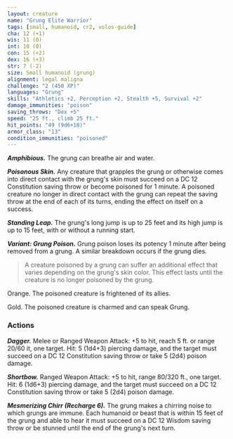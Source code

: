 ```yaml
---
layout: creature
name: "Grung Elite Warrior"
tags: [small, humanoid, cr2, volos-guide]
cha: 12 (+1)
wis: 11 (0)
int: 10 (0)
con: 15 (+2)
dex: 16 (+3)
str: 7 (-2)
size: Small humanoid (grung)
alignment: legal maligna
challenge: "2 (450 XP)"
languages: "Grung"
skills: "Athletics +2, Perception +2, Stealth +5, Survival +2"
damage_immunities: "poison"
saving_throws: "Dex +5"
speed: "25 ft., climb 25 ft."
hit_points: "49 (9d6+18)"
armor_class: "13"
condition_immunities: "poisoned"
---
```


***Amphibious.*** The grung can breathe air and water.

***Poisonous Skin.*** Any creature that grapples the grung or otherwise comes into direct contact with the grung's skin must succeed on a DC 12 Constitution saving throw or become poisoned for 1 minute. A poisoned creature no longer in direct contact with the grung can repeat the saving throw at the end of each of its turns, ending the effect on itself on a success.

***Standing Leap.*** The grung's long jump is up to 25 feet and its high jump is up to 15 feet, with or without a running start.

***Variant: Grung Poison.*** Grung poison loses its potency 1 minute after being removed from a grung. A similar breakdown occurs if the grung dies.

>A creature poisoned by a grung can suffer an additional effect that varies depending on the grung's skin color. This effect lasts until the creature is no longer poisoned by the grung.

Orange. The poisoned creature is frightened of its allies.

Gold. The poisoned creature is charmed and can speak Grung.

### Actions

***Dagger.*** Melee or Ranged Weapon Attack: +5 to hit, reach 5 ft. or range 20/60 it, one target. Hit: 5 (1d4+3) piercing damage, and the target must succeed on a DC 12 Constitution saving throw or take 5 (2d4) poison damage.

***Shortbow.*** Ranged Weapon Attack: +5 to hit, range 80/320 ft., one target. Hit: 6 (1d6+3) piercing damage, and the target must succeed on a DC 12 Constitution saving throw or take 5 (2d4) poison damage.

***Mesmerizing Chirr (Recharge 6).*** The grung makes a chirring noise to which grungs are immune. Each humanoid or beast that is within 15 feet of the grung and able to hear it must succeed on a DC 12 Wisdom saving throw or be stunned until the end of the grung's next turn.